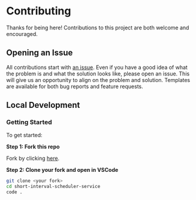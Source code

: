 # Contributing

Thanks for being here! Contributions to this project are both welcome and encouraged.

## Opening an Issue

All contributions start with [an issue](https://github.com/jpfulton/short-interval-scheduler-service/issues/new/choose).
Even if you have a good idea of what the problem is and what the solution looks like,
please open an issue. This will give us an opportunity to align on the problem and solution.
Templates are available for both bug reports and feature requests.

## Local Development

### Getting Started

To get started:

**Step 1: Fork this repo**

Fork by clicking [here](https://github.com/jpfulton/short-interval-scheduler-service/fork).

**Step 2: Clone your fork and open in VSCode**

```sh
git clone <your fork>
cd short-interval-scheduler-service
code .
```
